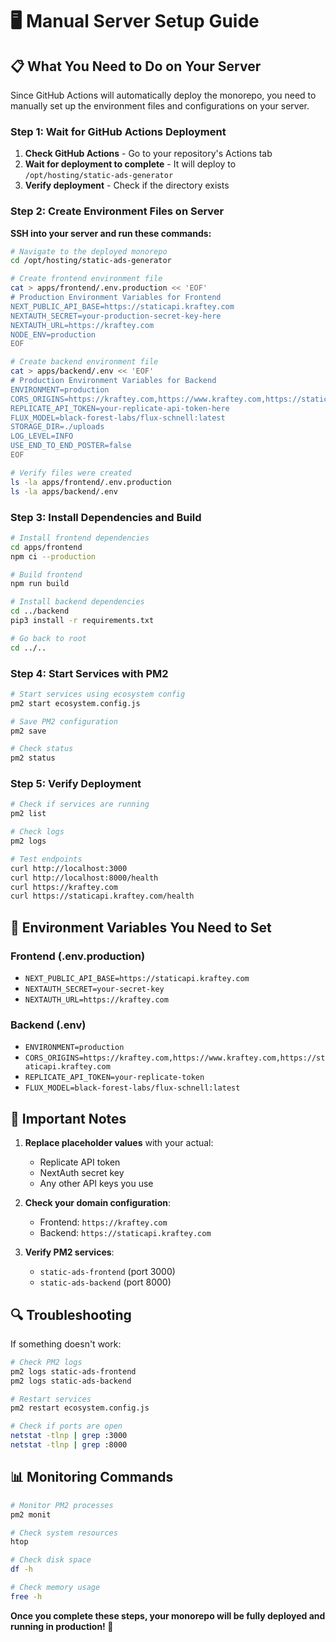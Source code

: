 # 🖥️ Manual Server Setup Guide

## 📋 **What You Need to Do on Your Server**

Since GitHub Actions will automatically deploy the monorepo, you need to manually set up the environment files and configurations on your server.

### **Step 1: Wait for GitHub Actions Deployment**

1. **Check GitHub Actions** - Go to your repository's Actions tab
2. **Wait for deployment to complete** - It will deploy to `/opt/hosting/static-ads-generator`
3. **Verify deployment** - Check if the directory exists

### **Step 2: Create Environment Files on Server**

**SSH into your server and run these commands:**

```bash
# Navigate to the deployed monorepo
cd /opt/hosting/static-ads-generator

# Create frontend environment file
cat > apps/frontend/.env.production << 'EOF'
# Production Environment Variables for Frontend
NEXT_PUBLIC_API_BASE=https://staticapi.kraftey.com
NEXTAUTH_SECRET=your-production-secret-key-here
NEXTAUTH_URL=https://kraftey.com
NODE_ENV=production
EOF

# Create backend environment file
cat > apps/backend/.env << 'EOF'
# Production Environment Variables for Backend
ENVIRONMENT=production
CORS_ORIGINS=https://kraftey.com,https://www.kraftey.com,https://staticapi.kraftey.com
REPLICATE_API_TOKEN=your-replicate-api-token-here
FLUX_MODEL=black-forest-labs/flux-schnell:latest
STORAGE_DIR=./uploads
LOG_LEVEL=INFO
USE_END_TO_END_POSTER=false
EOF

# Verify files were created
ls -la apps/frontend/.env.production
ls -la apps/backend/.env
```

### **Step 3: Install Dependencies and Build**

```bash
# Install frontend dependencies
cd apps/frontend
npm ci --production

# Build frontend
npm run build

# Install backend dependencies
cd ../backend
pip3 install -r requirements.txt

# Go back to root
cd ../..
```

### **Step 4: Start Services with PM2**

```bash
# Start services using ecosystem config
pm2 start ecosystem.config.js

# Save PM2 configuration
pm2 save

# Check status
pm2 status
```

### **Step 5: Verify Deployment**

```bash
# Check if services are running
pm2 list

# Check logs
pm2 logs

# Test endpoints
curl http://localhost:3000
curl http://localhost:8000/health
curl https://kraftey.com
curl https://staticapi.kraftey.com/health
```

## 🔧 **Environment Variables You Need to Set**

### **Frontend (.env.production)**
- `NEXT_PUBLIC_API_BASE=https://staticapi.kraftey.com`
- `NEXTAUTH_SECRET=your-secret-key`
- `NEXTAUTH_URL=https://kraftey.com`

### **Backend (.env)**
- `ENVIRONMENT=production`
- `CORS_ORIGINS=https://kraftey.com,https://www.kraftey.com,https://staticapi.kraftey.com`
- `REPLICATE_API_TOKEN=your-replicate-token`
- `FLUX_MODEL=black-forest-labs/flux-schnell:latest`

## 🚨 **Important Notes**

1. **Replace placeholder values** with your actual:
   - Replicate API token
   - NextAuth secret key
   - Any other API keys you use

2. **Check your domain configuration**:
   - Frontend: `https://kraftey.com`
   - Backend: `https://staticapi.kraftey.com`

3. **Verify PM2 services**:
   - `static-ads-frontend` (port 3000)
   - `static-ads-backend` (port 8000)

## 🔍 **Troubleshooting**

If something doesn't work:

```bash
# Check PM2 logs
pm2 logs static-ads-frontend
pm2 logs static-ads-backend

# Restart services
pm2 restart ecosystem.config.js

# Check if ports are open
netstat -tlnp | grep :3000
netstat -tlnp | grep :8000
```

## 📊 **Monitoring Commands**

```bash
# Monitor PM2 processes
pm2 monit

# Check system resources
htop

# Check disk space
df -h

# Check memory usage
free -h
```

**Once you complete these steps, your monorepo will be fully deployed and running in production! 🚀**
